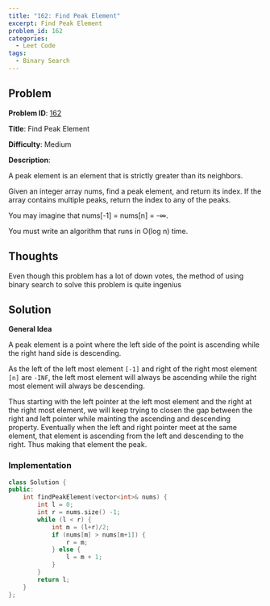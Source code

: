 ```yaml
---
title: "162: Find Peak Element"
excerpt: Find Peak Element
problem_id: 162 
categories:
  - Leet Code
tags:
  - Binary Search 
---
```


## Problem

**Problem ID**: [162](https://leetcode.com/problems/find-peak-element/)

**Title**: Find Peak Element

**Difficulty**: Medium

**Description**:

A peak element is an element that is strictly greater than its neighbors.

Given an integer array nums, find a peak element, and return its index. If the array contains multiple peaks, return the index to any of the peaks.

You may imagine that nums[-1] = nums[n] = -∞.

You must write an algorithm that runs in O(log n) time.

## Thoughts

Even though this problem has a lot of down votes, the method of using binary
search to solve this problem is quite ingenius

## Solution

**General Idea**

A peak element is a point where the left side of the point is ascending while the right hand side is descending. 

As the left of the left most element `[-1]` and right of the right most element `[n]` are `-INF`, the left most element will always be ascending while the right most element will always be descending.

Thus starting with the left pointer at the left most element and the right at the right most element, we will keep trying to closen the gap between the right and left pointer while mainting the ascending and descending property. Eventually when the left and right pointer meet at the same element, that element is ascending from the left and descending to the right. Thus making that element the peak.

### Implementation

```cpp
class Solution {
public:
    int findPeakElement(vector<int>& nums) {
        int l = 0;
        int r = nums.size() -1;
        while (l < r) {
            int m = (l+r)/2;
            if (nums[m] > nums[m+1]) {
                r = m;
            } else {
                l = m + 1;
            }
        }
        return l;
    }
};
```
